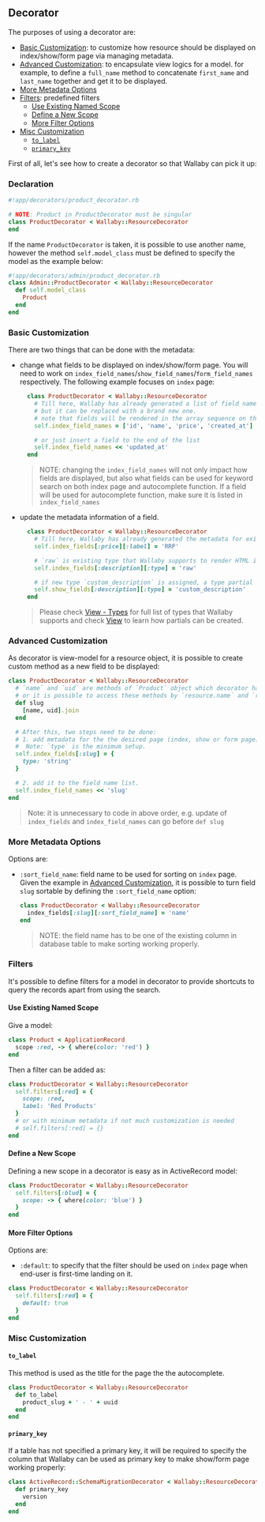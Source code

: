 ## Decorator

The purposes of using a decorator are:
- [Basic Customization](#basic-customization): to customize how resource should be displayed on index/show/form page via managing metadata.
- [Advanced Customization](#advanced-customization): to encapsulate view logics for a model. for example, to define a `full_name` method to concatenate `first_name` and `last_name` together and get it to be displayed.
- [More Metadata Options](#more-metadata-options)
- [Filters](#filters): predefined filters
  - [Use Existing Named Scope](#use-existing-named-scope)
  - [Define a New Scope](#define-a-new-scope)
  - [More Filter Options](#more-filter-options)
- [Misc Customization](misc-customization)
  - [`to_label`](#to_label)
  - [`primary_key`](#primary_key)

First of all, let's see how to create a decorator so that Wallaby can pick it up:

### Declaration

```ruby
#!app/decorators/product_decorator.rb

# NOTE: Product in ProductDecorator must be singular
class ProductDecorator < Wallaby::ResourceDecorator
end
```

If the name `ProductDecorator` is taken, it is possible to use another name, however the method `self.model_class` must be defined to specify the model as the example below:

```ruby
#!app/decorators/admin/product_decorator.rb
class Admin::ProductDecorator < Wallaby::ResourceDecorator
  def self.model_class
    Product
  end
end
```

### Basic Customization

There are two things that can be done with the metadata:

- change what fields to be displayed on index/show/form page. You will need to work on `index_field_names`/`show_field_names`/`form_field_names` respectively. The following example focuses on `index` page:

    ```ruby
      class ProductDecorator < Wallaby::ResourceDecorator
        # Till here, Wallaby has already generated a list of field names,
        # but it can be replaced with a brand new one.
        # note that fields will be rendered in the array sequence on the frontend.
        self.index_field_names = ['id', 'name', 'price', 'created_at']

        # or just insert a field to the end of the list
        self.index_field_names << 'updated_at'
      end
    ```

    > NOTE: changing the `index_field_names` will not only impact how fields are displayed, but also what fields can be used for keyword search on both index page and autocomplete function. If a field will be used for autocomplete function, make sure it is listed in `index_field_names`

- update the metadata information of a field.

    ```ruby
      class ProductDecorator < Wallaby::ResourceDecorator
        # Till here, Wallaby has already generated the metadata for existing database columns.
        self.index_fields[:price][:label] = 'RRP'

        # `raw` is existing type that Wallaby supports to render HTML instead of escaping the HTML tags and entities.
        self.index_fields[:description][:type] = 'raw'

        # if new type `custom_description` is assigned, a type partial created as e.g. `app/views/admin/products/show/_custom_description.html.erb` will be required in order to make this field rendered properly as expected:
        self.show_fields[:description][:type] = 'custom_description'
      end
    ```

    > Please check [View - Types](view.md#types) for full list of types that Wallaby supports
    > and check [View](view.md) to learn how partials can be created.


### Advanced Customization

As decorator is view-model for a resource object, it is possible to create custom method as a new field to be displayed:

```ruby
class ProductDecorator < Wallaby::ResourceDecorator
  # `name` and `uid` are methods of `Product` object which decorator has delegated to.
  # or it is possible to access these methods by `resource.name` and `resource.uid`
  def slug
    [name, uid].join
  end

  # After this, two steps need to be done:
  # 1. add metadata for the the desired page (index, show or form page) to specify how this field should be rendered.
  #  Note: `type` is the minimum setup.
  self.index_fields[:slug] = {
    type: 'string'
  }

  # 2. add it to the field name list.
  self.index_field_names << 'slug'
end
```

> Note: it is unnecessary to code in above order, e.g. update of `index_fields`  and `index_field_names` can go before `def slug`


### More Metadata Options

Options are:

- `:sort_field_name`: field name to be used for sorting on `index` page. Given the example in [Advanced Customization](#advanced-customization), it is possible to turn field `slug` sortable by defining the `:sort_field_name` option:

    ```ruby
    class ProductDecorator < Wallaby::ResourceDecorator
      index_fields[:slug][:sort_field_name] = 'name'
    end
    ```

    > NOTE: the field name has to be one of the existing column in database table to make sorting working properly.

### Filters

It's possible to define filters for a model in decorator to provide shortcuts to query the records apart from using the search.

#### Use Existing Named Scope

Give a model:

```ruby
class Product < ApplicationRecord
  scope :red, -> { where(color: 'red') }
end
```

Then a filter can be added as:

```ruby
class ProductDecorator < Wallaby::ResourceDecorator
  self.filters[:red] = {
    scope: :red,
    label: 'Red Products'
  }
  # or with minimum metadata if not much customization is needed
  # self.filters[:red] = {}
end
```

#### Define a New Scope

Defining a new scope in a decorator is easy as in ActiveRecord model:

```ruby
class ProductDecorator < Wallaby::ResourceDecorator
  self.filters[:blud] = {
    scope: -> { where(color: 'blue') }
  }
end
```

#### More Filter Options

Options are:

- `:default`: to specify that the filter should be used on `index` page when end-user is first-time landing on it.

```ruby
class ProductDecorator < Wallaby::ResourceDecorator
  self.filters[:red] = {
    default: true
  }
end
```

### Misc Customization

#### `to_label`

This method is used as the title for the page the the autocomplete.

```ruby
class ProductDecorator < Wallaby::ResourceDecorator
  def to_label
    product_slug + ' - ' + uuid
  end
end
```

#### `primary_key`

If a table has not specified a primary key, it will be required to specify the column that Wallaby can be used as primary key to make show/form page working properly:

```ruby
class ActiveRecord::SchemaMigrationDecorator < Wallaby::ResourceDecorator
  def primary_key
    version
  end
end
```
